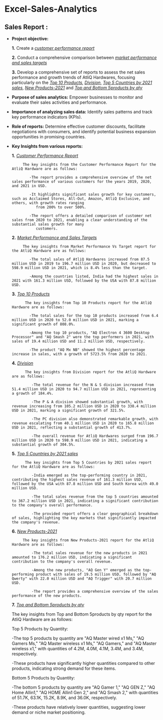 # Excel-Sales-Analytics
## Sales Report :


- **Project objective:** 

    **1.** Create a _[customer performance report](https://github.com/RiyaKamboj/Excel-Sales-Analytics/blob/main/Customer%20Performance%20Report.pdf)_ 

    **2.** Conduct a comprehensive comparison between _[market performance and sales targets](https://github.com/RiyaKamboj/Excel-Sales-Analytics/blob/main/Market%20Performance%20vs%20Target.pdf)_
  
    **3.** Develop a comprehensive set of reports to assess the net sales performance and growth trends of AtliQ Hardwares, focusing particularly on the _[Top 10 Products](https://github.com/RiyaKamboj/Excel-Sales-Analytics/blob/main/Top%2010%20Products.pdf)_, _[Division](https://github.com/RiyaKamboj/Excel-Sales-Analytics/blob/main/Division.pdf)_, _[Top 5 Countries by 2021 sales](https://github.com/RiyaKamboj/Excel-Sales-Analytics/blob/main/TOP%205%20COUNTRIES%20BY%202021%20SALES.pdf)_,
 _[New Products-2021](https://github.com/RiyaKamboj/Excel-Sales-Analytics/blob/main/New%20Products%20-%202021.pdf)_ and _[Top and Bottom 5products by qty](https://github.com/RiyaKamboj/Excel-Sales-Analytics/blob/main/Top%20and%20Bottom%205%20by%20quantity.pdf)_

- **Purpose of sales analytics:** Empower businesses to monitor and evaluate their sales activities and performance.

- **Importance of analyzing sales data:** Identify sales patterns and track key performance indicators (KPIs).

- **Role of reports:** Determine effective customer discounts, facilitate negotiations with consumers, and identify potential business expansion opportunities in promising countries.

- **Key Insights from various reports:** 

    **1.** _[Customer Performance Report](https://github.com/RiyaKamboj/Excel-Sales-Analytics/blob/main/Customer%20Performance%20Report.pdf)_

           The key insights from the Customer Performance Report for the AtliQ Hardware are as follows:
  
              -The report provides a comprehensive overview of the net sales performance of various customers for the years 2019, 2020, and 2021 in USD.
  
              -It highlights significant sales growth for key customers, such as Acclaimed Stores, All-Out, Amazon, AtliQ Exclusive, and others, with growth rates ranging 
                 from 200% to over 500%.
  
              -The report offers a detailed comparison of customer net sales from 2020 to 2021, enabling a clear understanding of the substantial sales growth for many 
                 customers.
    **2.** _[Market Performance and Sales Targets](https://github.com/RiyaKamboj/Excel-Sales-Analytics/blob/main/Market%20Performance%20vs%20Target.pdf)_

           The key insights from Market Performance Vs Target report for the AtliQ Hardware are as follows:
  
              -The total sales of AtliQ Hardwares increased from 87.5 million USD in 2019 to 196.7 million USD in 2020, but decreased to 598.9 million USD in 2021, which is 8.4% less than the target.
  
              -Among the countries listed, India had the highest sales in 2021 with 161.3 million USD, followed by the USA with 87.8 million USD.

    **3.** _[Top 10 Products](https://github.com/RiyaKamboj/Excel-Sales-Analytics/blob/main/Top%2010%20Products.pdf)_

            The key insights from Top 10 Products report for the AtliQ Hardware are as follows:

              -The total sales for the top 10 products increased from 6.4 million USD in 2020 to 52.0 million USD in 2021, marking a significant growth of 808.0%.
  
              -Among the top 10 products, "AQ Electron 4 3600 Desktop Processor" and "AQ Smash 2" were the top performers in 2021, with sales of 19.4 million USD and 11.2 million USD, respectively.

              -The product "AQ Mx NB" showed the highest percentage increase in sales, with a growth of 5723.5% from 2020 to 2021.

    **4.** _[Division](https://github.com/RiyaKamboj/Excel-Sales-Analytics/blob/main/Division.pdf)_
  
            The key insights from Division report for the AtliQ Hardware are as follows:

               -The total revenue for the N & S division increased from 51.4 million USD in 2020 to 94.7 million USD in 2021, representing a growth of 184.4%.

               -The P & A division showed substantial growth, with revenue increasing from 105.2 million USD in 2020 to 338.4 million USD in 2021, marking a significant growth of 321.5%.

               -The PC division also demonstrated remarkable growth, with revenue escalating from 40.1 million USD in 2020 to 165.8 million USD in 2021, reflecting a substantial growth of 413.7%.

               -The overall revenue for AtliQ Hardwares surged from 196.7 million USD in 2020 to 598.9 million USD in 2021, indicating a substantial growth of 304.5%.

     **5.** _[Top 5 Countries by 2021 sales](https://github.com/RiyaKamboj/Excel-Sales-Analytics/blob/main/TOP%205%20COUNTRIES%20BY%202021%20SALES.pdf)_
  
            The key insights from Top 5 Countries by 2021 sales report for the AtliQ Hardware are as follows:

               -India emerged as the top-performing country in 2021, contributing the highest sales revenue of 161.3 million USD, followed by the USA with 87.8 million USD and South Korea with 49.0 million USD.
  
               -The total sales revenue from the top 5 countries amounted to 367.2 million USD in 2021, indicating a significant contribution to the company's overall performance.

               -The provided report offers a clear geographical breakdown of sales, highlighting the key markets that significantly impacted the company's revenue.

     **6.** _[New Products-2021](https://github.com/RiyaKamboj/Excel-Sales-Analytics/blob/main/New%20Products%20-%202021.pdf)_
  
           The key insights from New Products-2021 report for the AtliQ Hardware are as follows:

               -The total sales revenue for the new products in 2021 amounted to 176.2 million USD, indicating a significant contribution to the company's overall revenue.
  
               -Among the new products, "AQ Gen Y" emerged as the top-performing product with sales of 19.5 million USD, followed by "AQ Qwerty" with 22.0 million USD and "AQ Trigger" with 20.7 million USD.

               -The report provides a comprehensive overview of the sales performance of the new products.

     **7.** _[Top and Bottom 5products by qty](https://github.com/RiyaKamboj/Excel-Sales-Analytics/blob/main/Top%20and%20Bottom%205%20by%20quantity.pdf)_

  The key insights from Top and Bottom 5products by qty report for the AtliQ Hardware are as follows:

  Top 5 Products by Quantity:

  -The top 5 products by quantity are "AQ Master wired x1 Ms," "AQ Gamers Ms," "AQ Master wireless x1 Ms," "AQ Gamers," and "AQ Master wireless x1," with quantities of 4.2M, 4.0M, 4.1M, 3.4M, and 3.4M, respectively.

  -These products have significantly higher quantities compared to other products, indicating strong demand for these items.

   Bottom 5 Products by Quantity:

   -The bottom 5 products by quantity are "AQ Gamer 1," "AQ GEN Z," "AQ Home Allin1," "AQ HOME Allin1 Gen 2," and "AQ Smash 2," with quantities of 51.7K, 63.1K, 15.2K, 8.9K, and 36.0K, respectively.

   -These products have relatively lower quantities, suggesting lower demand or niche market positioning.
